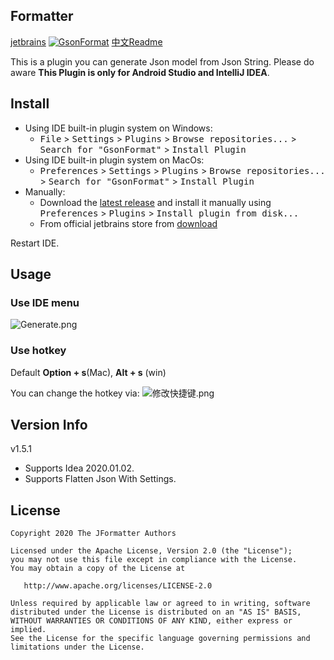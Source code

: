 Formatter
------
  [jetbrains](https://plugins.jetbrains.com/plugin/7654?pr=androidstudio)
  [![GsonFormat](https://img.shields.io/badge/Android%20Arsenal-GsonFormat-brightgreen.svg?style=flat)](https://github.com/scs891/Idea-JFormatter)
  [中文Readme](README_CN.md)

This is a plugin you can generate Json model from Json String.
Please do aware **This Plugin is only for Android Studio and IntelliJ IDEA**.

## Install   
- Using IDE built-in plugin system on Windows:
  - <kbd>File</kbd> > <kbd>Settings</kbd> > <kbd>Plugins</kbd> > <kbd>Browse repositories...</kbd> > <kbd>Search for "GsonFormat"</kbd> > <kbd>Install Plugin</kbd>
- Using IDE built-in plugin system on MacOs:
  - <kbd>Preferences</kbd> > <kbd>Settings</kbd> > <kbd>Plugins</kbd> > <kbd>Browse repositories...</kbd> > <kbd>Search for "GsonFormat"</kbd> > <kbd>Install Plugin</kbd>
- Manually:
  - Download the [latest release](https://github.com/scs891/Idea-JFormatter/releases/latest) and install it manually using <kbd>Preferences</kbd> > <kbd>Plugins</kbd> > <kbd>Install plugin from disk...</kbd>
  - From official jetbrains store from [download](https://plugins.jetbrains.com/plugin/7654?pr=androidstudio)
  
Restart IDE.

## Usage
### Use IDE menu

![Generate.png](http://upload-images.jianshu.io/upload_images/166866-2c5168c72b7155ba.png?imageMogr2/auto-orient/strip%7CimageView2/2/w/1240)
 
### Use hotkey

Default **Option + s**(Mac), **Alt + s** (win)

You can change the hotkey via: 
![修改快捷键.png](http://upload-images.jianshu.io/upload_images/166866-f9e20ca0ad7b9ae4.png?imageMogr2/auto-orient/strip%7CimageView2/2/w/1240)

## Version Info

v1.5.1
> 
* Supports Idea 2020.01.02.
* Supports Flatten Json With Settings.


## License

    Copyright 2020 The JFormatter Authors

    Licensed under the Apache License, Version 2.0 (the "License");
    you may not use this file except in compliance with the License.
    You may obtain a copy of the License at

       http://www.apache.org/licenses/LICENSE-2.0

    Unless required by applicable law or agreed to in writing, software
    distributed under the License is distributed on an "AS IS" BASIS,
    WITHOUT WARRANTIES OR CONDITIONS OF ANY KIND, either express or implied.
    See the License for the specific language governing permissions and
    limitations under the License.
